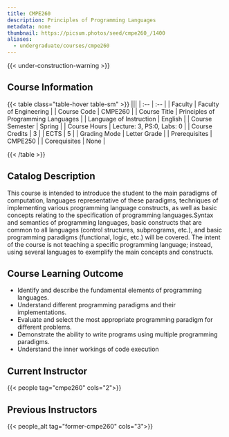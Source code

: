 ```yaml
---
title: CMPE260
description: Principles of Programming Languages
metadata: none
thumbnail: https://picsum.photos/seed/cmpe260_/1400
aliases:
  - undergraduate/courses/cmpe260
---
```


{{< under-construction-warning >}}

## Course Information

<!-- prettier-ignore-start -->
{{< table class="table-hover table-sm" >}}
|||
| :-- | :-- |
| Faculty | Faculty of Engineering |
| Course Code | CMPE260 |
| Course Title | Principles of Programming Languages |
| Language of Instruction | English |
| Course Semester | Spring |
| Course Hours | Lecture: 3, PS:0, Labs: 0 |
| Course Credits | 3 |
| ECTS | 5 |
| Grading Mode | Letter Grade |
| Prerequisites | CMPE250 |
| Corequisites | None |

{{< /table >}}
<!-- prettier-ignore-end -->

## Catalog Description

This course is intended to introduce the student to the main paradigms of computation, languages representative of these paradigms, techniques of implementing various programming language constructs, as well as basic concepts relating to the specification of programming languages.Syntax and semantics of programming languages, basic constructs that are common to all languages (control structures, subprograms, etc.), and basic programming paradigms (functional, logic, etc.) will be covered. The intent of the course is not teaching a specific programming language; instead, using several languages to exemplify the main concepts and constructs.

## Course Learning Outcome
- Identify and describe the fundamental elements of programming languages.
- Understand different programming paradigms and their implementations.
- Evaluate and select the most appropriate programming paradigm for different problems.
- Demonstrate the ability to write programs using multiple programming paradigms.
- Understand the inner workings of code execution

## Current Instructor

{{< people tag="cmpe260" cols="2">}}

## Previous Instructors

{{< people_alt tag="former-cmpe260" cols="3">}}
